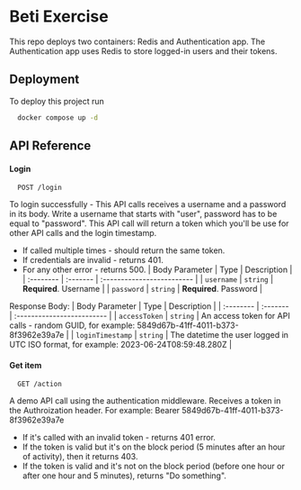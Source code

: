
# Beti Exercise

This repo deploys two containers: Redis and Authentication app.
The Authentication app uses Redis to store logged-in users and their tokens.
## Deployment

To deploy this project run

```bash
  docker compose up -d
```


## API Reference

#### Login

```http
  POST /login
```
To login successfully - This API calls receives a username and a password in its body. 
Write a username that starts with "user", password has to be equal to "password".
This API call will return a token which you'll be use for other API calls and the login timestamp.
* If called multiple times - should return the same token.
* If credentials are invalid - returns 401.
* For any other error - returns 500.
| Body Parameter | Type     | Description                |
| :-------- | :------- | :------------------------- |
| `username` | `string` | **Required**. Username |
| `password` | `string` | **Required**. Password |

Response Body:
| Body Parameter | Type     | Description                |
| :-------- | :------- | :------------------------- |
| `accessToken` | `string` | An access token for API calls - random GUID, for example: 5849d67b-41ff-4011-b373-8f3962e39a7e |
| `loginTimestamp` | `string` | The datetime the user logged in UTC ISO format, for example: 2023-06-24T08:59:48.280Z |

#### Get item

```http
  GET /action
```

A demo API call using the authentication middleware.
Receives a token in the Authroization header.
For example:
Bearer 5849d67b-41ff-4011-b373-8f3962e39a7e
* If it's called with an invalid token - returns 401 error.
* If the token is valid but it's on the block period (5 minutes after an hour of activity), then it returns 403.
* If the token is valid and it's not on the block period (before one hour or after one hour and 5 minutes), returns "Do something".

